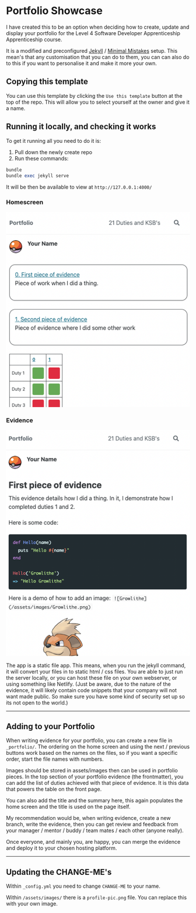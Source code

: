 # Portfolio Showcase

I have created this to be an option when deciding how to create, update and display your portfolio for the Level 4 Software Developer Apprenticeship Apprenticeship course.

It is a modified and preconfigured [Jekyll](https://jekyllrb.com/) / [Minimal Mistakes](https://mmistakes.github.io/minimal-mistakes/) setup.
This mean's that any customisation that you can do to them, you can can also do to this if you want to personalise it and make it more your own.

## Copying this template
You can use this template by clicking the `Use this template` button at the top of the repo.
This will allow you to select yourself at the owner and give it a name.

## Running it locally, and checking it works
To get it running all you need to do it is:
1. Pull down the newly create repo
2. Run these commands:
```ruby
bundle
bundle exec jekyll serve
```
It will be then be available to view at `http://127.0.0.1:4000/`

### Homescreen
![Homescreen](readme_images/homescreen.png)

### Evidence
![Evidence](readme_images/evidence.png)

The app is a static file app. This means, when you run the jekyll command, it will convert your files in to static html / css files.
You are able to just run the server locally, or you can host these file on your own webserver, or using something like Netlify. (Just be aware, due to the nature of the evidence, it will likely contain code snippets that your company will not want made public. So make sure you have some kind of security set up so its not open to the world.)

***

## Adding to your Portfolio
When writing evidence for your portfolio, you can create a new file in `_portfolio/`. The ordering on the home screen and using the next / previous buttons work based on the names on the files, so if you want a specific order, start the file names with numbers.

Images should be stored in assets/images then can be used in portfolio pieces. In the top section of your portfolio evidence (the frontmatter), you can add the list of duties achieved with that piece of evidence. It is this data that powers the table on the front page.

You can also add the title and the summary here, this again populates the home screen and the title is used on the page itself.

My recommendation would be, when writing evidence, create a new branch, write the evidence, then you can get review and feedback from your manager / mentor / buddy / team mates / each other (anyone really).

Once everyone, and mainly you, are happy, you can merge the evidence and deploy it to your chosen hosting platform.

***

## Updating the CHANGE-ME's

Within `_config.yml` you need to change `CHANGE-ME` to your name.

Within `/assets/images/` there is a `profile-pic.png` file. You can replace this with your own image.
